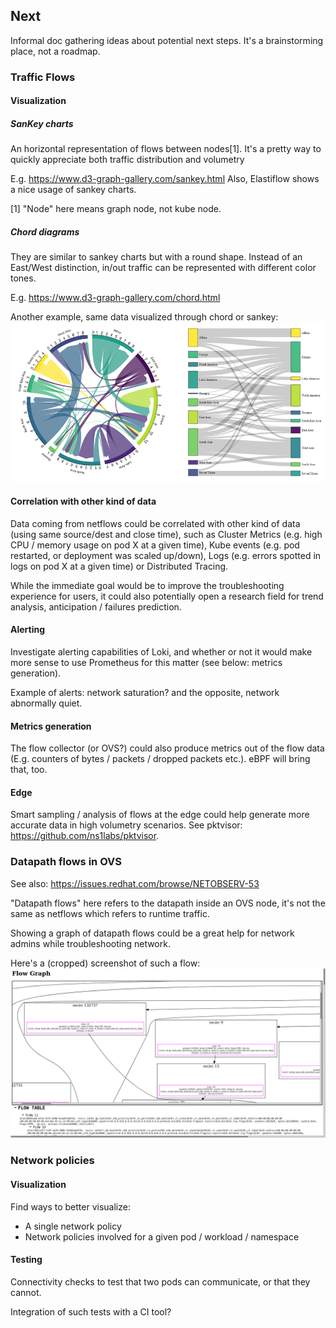 ## Next

Informal doc gathering ideas about potential next steps. It's a brainstorming place, not a roadmap.

### Traffic Flows

#### Visualization

##### SanKey charts

An horizontal representation of flows between nodes[1]. It's a pretty way to quickly appreciate both traffic distribution and volumetry

E.g. https://www.d3-graph-gallery.com/sankey.html
Also, Elastiflow shows a nice usage of sankey charts.

[1] "Node" here means graph node, not kube node.

##### Chord diagrams

They are similar to sankey charts but with a round shape. Instead of an East/West distinction, in/out traffic can be represented with different color tones.

E.g. https://www.d3-graph-gallery.com/chord.html

Another example, same data visualized through chord or sankey:
![Chord and Sankey](./assets/chord-sankey.png)

#### Correlation with other kind of data

Data coming from netflows could be correlated with other kind of data (using same source/dest and close time), such as Cluster Metrics (e.g. high CPU / memory usage on pod X at a given time), Kube events (e.g. pod restarted, or deployment was scaled up/down), Logs (e.g. errors spotted in logs on pod X at a given time) or Distributed Tracing.

While the immediate goal would be to improve the troubleshooting experience for users, it could also potentially open a research field for trend analysis, anticipation / failures prediction.

#### Alerting

Investigate alerting capabilities of Loki, and whether or not it would make more sense to use Prometheus for this matter (see below: metrics generation).

Example of alerts: network saturation? and the opposite, network abnormally quiet.

#### Metrics generation

The flow collector (or OVS?) could also produce metrics out of the flow data (E.g. counters of bytes / packets / dropped packets etc.). eBPF will bring that, too.

#### Edge

Smart sampling / analysis of flows at the edge could help generate more accurate data in high volumetry scenarios. See pktvisor: https://github.com/ns1labs/pktvisor.

### Datapath flows in OVS

See also: https://issues.redhat.com/browse/NETOBSERV-53

"Datapath flows" here refers to the datapath inside an OVS node, it's not the same as netflows which refers to runtime traffic.

Showing a graph of datapath flows could be a great help for network admins while troubleshooting network.

Here's a (cropped) screenshot of such a flow:
![Datapath flows](./assets/datapath-flows.png)

### Network policies

#### Visualization

Find ways to better visualize:
- A single network policy
- Network policies involved for a given pod / workload / namespace

#### Testing

Connectivity checks to test that two pods can communicate, or that they cannot.

Integration of such tests with a CI tool?
